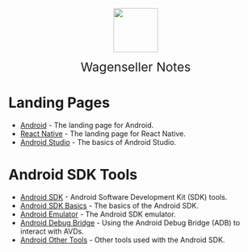 <img
    src="./assets/img/bailey.jpg"
    width="88"
    style="display: block; width: 88px; margin: auto; margin-bottom: 1em"
/><span style="display: block; text-align: center; font-size: 1.75em;"> Wagenseller Notes </span>

# Landing Pages
- [Android](/learn_to_code/android/) - The landing page for Android.  
- [React Native](/learn_to_code/android/react_native/) - The landing page for React Native.  
- [Android Studio](/learn_to_code/android/android_studio) - The basics of Android Studio.  

# Android SDK Tools  
- [Android SDK](/learn_to_code/android/sdk_tools/) - Android Software Development Kit (SDK) tools.  
- [Android SDK Basics](/learn_to_code/android/sdk_tools/sdk_basics) - The basics of the Android SDK.  
- [Android Emulator](/learn_to_code/android/sdk_tools/emulator) - The Android SDK emulator.  
- [Android Debug Bridge](/learn_to_code/android/sdk_tools/adb) - Using the Android Debug Bridge (ADB) to interact with AVDs.  
- [Android Other Tools](/learn_to_code/android/sdk_tools/other_tools) - Other tools used with the Android SDK.  
